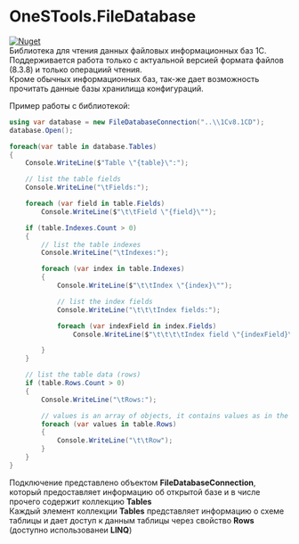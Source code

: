 # OneSTools.FileDatabase
[![Nuget](https://img.shields.io/nuget/v/OneSTools.FileDatabase)](https://www.nuget.org/packages/OneSTools.FileDatabase)  
Библиотека для чтения данных файловых информационных баз 1С. Поддерживается работа только с актуальной версией формата файлов (8.3.8) и только операциий чтения.  
Кроме обычных информационных баз, так-же дает возможность прочитать данные базы хранилища конфигураций.

Пример работы с библиотекой:  

```csharp
using var database = new FileDatabaseConnection("..\\1Cv8.1CD");
database.Open();

foreach(var table in database.Tables)
{
    Console.WriteLine($"Table \"{table}\":");

    // list the table fields
    Console.WriteLine("\tFields:");

    foreach (var field in table.Fields)
        Console.WriteLine($"\t\tField \"{field}\"");

    if (table.Indexes.Count > 0)
    {
        // list the table indexes
        Console.WriteLine("\tIndexes:");

        foreach (var index in table.Indexes)
        {
            Console.WriteLine($"\t\tIndex \"{index}\"");

            // list the index fields
            Console.WriteLine("\t\t\tIndex fields:");

            foreach (var indexField in index.Fields)
                Console.WriteLine($"\t\t\t\tIndex field \"{indexField}\"");

        }
    }

    // list the table data (rows)
    if (table.Rows.Count > 0)
    {
        Console.WriteLine("\tRows:");

        // values is an array of objects, it contains values as in the same order as fields are represented
        foreach (var values in table.Rows)
        {
            Console.WriteLine("\t\tRow");
        }
    }
}
```
Подключение представлено объектом **FileDatabaseConnection**, который предоставляет информацию об открытой базе и в числе прочего содержит коллекцию **Tables**  
Каждый элемент коллекции **Tables** представляет информацию о схеме таблицы и дает доступ к данным таблицы через свойство **Rows** (доступно использованеи **LINQ**)
